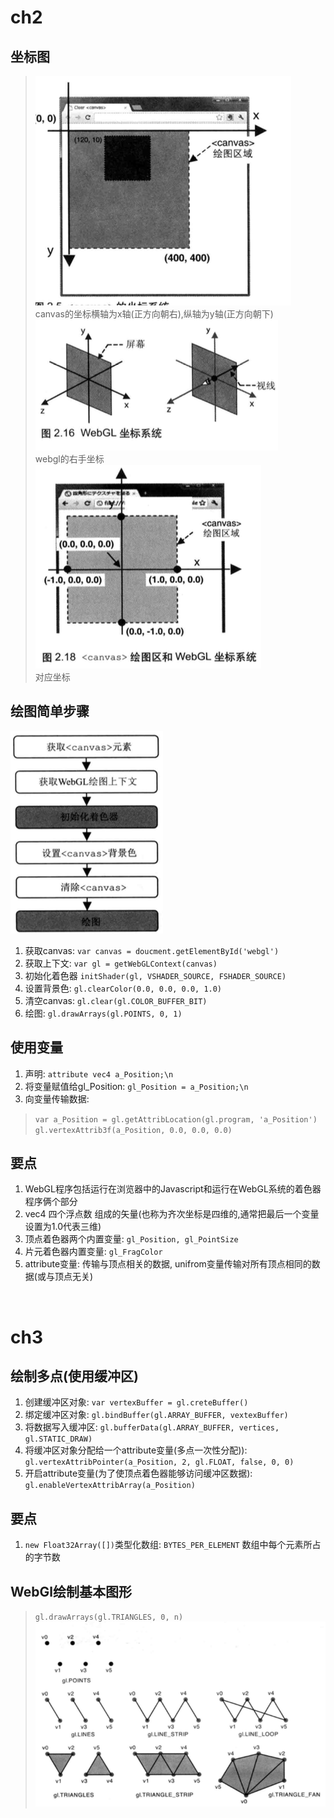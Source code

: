 # ch2
## 坐标图
 >![canvas](./static/canvas1.png)<br/>
 >canvas的坐标横轴为x轴(正方向朝右),纵轴为y轴(正方向朝下)<br/>
![canvas](./static/canvas3.png)<br/>
 >webgl的右手坐标<br/>
![canvas](./static/canvas4.png)<br/>
 >对应坐标<br/>
 ## 绘图简单步骤
![canvas](./static/canvas2.png)<br/>
1. 获取canvas: `var canvas = doucment.getElementById('webgl')`
2. 获取上下文: `var gl = getWebGLContext(canvas)`
3. 初始化着色器  `initShader(gl, VSHADER_SOURCE, FSHADER_SOURCE)`
4. 设置背景色: `gl.clearColor(0.0, 0.0, 0.0, 1.0)`
5. 清空canvas: `gl.clear(gl.COLOR_BUFFER_BIT)`
6. 绘图: `gl.drawArrays(gl.POINTS, 0, 1)`
## 使用变量
1. 声明: `attribute vec4 a_Position;\n`
2. 将变量赋值给gl_Position: `gl_Position = a_Position;\n`
3. 向变量传输数据: 
>`var a_Position = gl.getAttribLocation(gl.program, 'a_Position')`<br/>
>`gl.vertexAttrib3f(a_Position, 0.0, 0.0, 0.0)`
## 要点
1. WebGL程序包括运行在浏览器中的Javascript和运行在WebGL系统的着色器程序俩个部分
2. vec4 四个浮点数 组成的矢量(也称为齐次坐标是四维的,通常把最后一个变量设置为1.0代表三维)
3. 顶点着色器两个内置变量: `gl_Position, gl_PointSize`
4. 片元着色器内置变量:  `gl_FragColor`
5. attribute变量: 传输与顶点相关的数据, unifrom变量传输对所有顶点相同的数据(或与顶点无关)
<br/>

# ch3
## 绘制多点(使用缓冲区)
1. 创建缓冲区对象: `var vertexBuffer = gl.creteBuffer()`
2. 绑定缓冲区对象: `gl.bindBuffer(gl.ARRAY_BUFFER, vextexBuffer)`
3. 将数据写入缓冲区: `gl.bufferData(gl.ARRAY_BUFFER, vertices, gl.STATIC_DRAW)`
4. 将缓冲区对象分配给一个attribute变量(多点一次性分配)): `gl.vertexAttribPointer(a_Position, 2, gl.FLOAT, false, 0, 0)`
5. 开启attribute变量(为了使顶点着色器能够访问缓冲区数据):  `gl.enableVertexAttribArray(a_Position)`
## 要点
1. `new Float32Array([])`类型化数组: `BYTES_PER_ELEMENT` 数组中每个元素所占的字节数
## WebGl绘制基本图形
>`gl.drawArrays(gl.TRIANGLES, 0, n)`
>![canvas](./static/canvas5.png)<br/>
